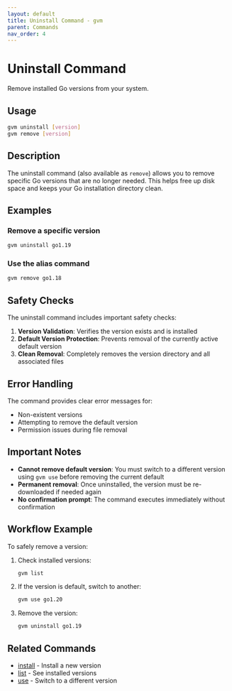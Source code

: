 ```yaml
---
layout: default
title: Uninstall Command - gvm
parent: Commands
nav_order: 4
---
```


# Uninstall Command

Remove installed Go versions from your system.

## Usage

```bash
gvm uninstall [version]
gvm remove [version]
```

## Description

The uninstall command (also available as `remove`) allows you to remove specific Go versions that are no longer needed. This helps free up disk space and keeps your Go installation directory clean.

## Examples

### Remove a specific version
```bash
gvm uninstall go1.19
```

### Use the alias command
```bash
gvm remove go1.18
```

## Safety Checks

The uninstall command includes important safety checks:

1. **Version Validation**: Verifies the version exists and is installed
2. **Default Version Protection**: Prevents removal of the currently active default version
3. **Clean Removal**: Completely removes the version directory and all associated files

## Error Handling

The command provides clear error messages for:
- Non-existent versions
- Attempting to remove the default version
- Permission issues during file removal

## Important Notes

- **Cannot remove default version**: You must switch to a different version using `gvm use` before removing the current default
- **Permanent removal**: Once uninstalled, the version must be re-downloaded if needed again
- **No confirmation prompt**: The command executes immediately without confirmation

## Workflow Example

To safely remove a version:

1. Check installed versions:
   ```bash
   gvm list
   ```

2. If the version is default, switch to another:
   ```bash
   gvm use go1.20
   ```

3. Remove the version:
   ```bash
   gvm uninstall go1.19
   ```

## Related Commands

- [install](install) - Install a new version
- [list](list) - See installed versions
- [use](use) - Switch to a different version
